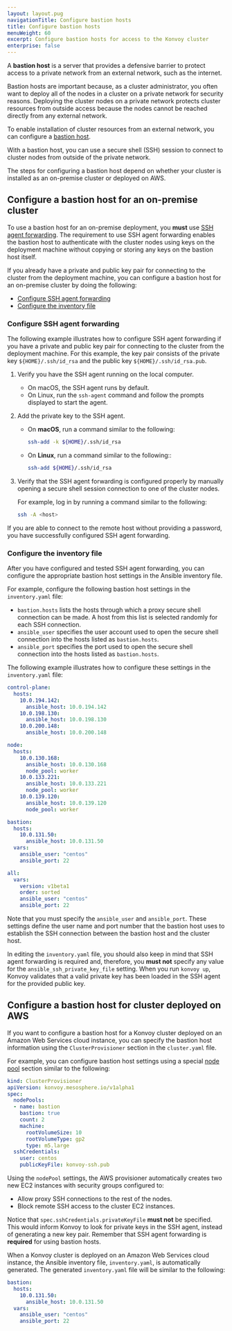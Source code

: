 ```yaml
---
layout: layout.pug
navigationTitle: Configure bastion hosts
title: Configure bastion hosts
menuWeight: 60
excerpt: Configure bastion hosts for access to the Konvoy cluster
enterprise: false
---
```


<!-- markdownlint-disable MD004 MD007 MD025 MD030 -->

A **bastion host** is a server that provides a defensive barrier to protect access to a private network from an external network, such as the internet.

Bastion hosts are important because, as a cluster administrator, you often want to deploy all of the nodes in a cluster on a private network for security reasons.
Deploying the cluster nodes on a private network protects cluster resources from outside access because the nodes cannot be reached directly from any external network.

To enable installation of cluster resources from an external network, you can configure a [bastion host][bastion_host].

With a bastion host, you can use a secure shell (SSH) session to connect to cluster nodes from outside of the private network.

The steps for configuring a bastion host depend on whether your cluster is installed as an on-premise cluster or deployed on AWS.

## Configure a bastion host for an on-premise cluster

To use a bastion host for an on-premise deployment, you **must** use [SSH agent forwarding][ssh_agent].
The requirement to use SSH agent forwarding enables the bastion host to authenticate with the cluster nodes using keys on the deployment machine without copying or storing any keys on the bastion host itself.

If you already have a private and public key pair for connecting to the cluster from the deployment machine, you can configure a bastion host for an on-premise cluster by doing the following:

* [Configure SSH agent forwarding](#configure-ssh-agent-forwarding)
* [Configure the inventory file](#configure-the-inventory-file)

### Configure SSH agent forwarding

The following example illustrates how to configure SSH agent forwarding if you have a private and public key pair for connecting to the cluster from the deployment machine.
For this example, the key pair consists of the private key `${HOME}/.ssh/id_rsa`  and the public key `${HOME}/.ssh/id_rsa.pub`.

1. Verify you have the SSH agent running on the local computer.

    * On macOS, the SSH agent runs by default.
    * On Linux, run the `ssh-agent` command and follow the prompts displayed to start the agent.

1. Add the private key to the SSH agent.

    * On **macOS**, run a command similar to the following:

      ```bash
      ssh-add -k ${HOME}/.ssh/id_rsa
      ```

    * On **Linux**, run a command similar to the following::

      ```bash
      ssh-add ${HOME}/.ssh/id_rsa
      ```

1. Verify that the SSH agent forwarding is configured properly by manually opening a secure shell session connection to one of the cluster nodes.

    For example, log in by running a command similar to the following:

    ```bash
    ssh -A <host>
    ```

If you are able to connect to the remote host without providing a password, you have successfully configured SSH agent forwarding.

### Configure the inventory file

After you have configured and tested SSH agent forwarding, you can configure the appropriate bastion host settings in the Ansible inventory file.

For example, configure the following bastion host settings in the `inventory.yaml` file:

* `bastion.hosts` lists the hosts through which a proxy secure shell connection can be made.
   A host from this list is selected randomly for each SSH connection.
* `ansible_user` specifies the user account used to open the secure shell connection into the hosts listed as `bastion.hosts`.
* `ansible_port` specifies the port used to open the secure shell connection into the hosts listed as `bastion.hosts`.

The following example illustrates how to configure these settings in the `inventory.yaml` file:

```yaml
control-plane:
  hosts:
    10.0.194.142:
      ansible_host: 10.0.194.142
    10.0.198.130:
      ansible_host: 10.0.198.130
    10.0.200.148:
      ansible_host: 10.0.200.148

node:
  hosts:
    10.0.130.168:
      ansible_host: 10.0.130.168
      node_pool: worker
    10.0.133.221:
      ansible_host: 10.0.133.221
      node_pool: worker
    10.0.139.120:
      ansible_host: 10.0.139.120
      node_pool: worker

bastion:
  hosts:
    10.0.131.50:
      ansible_host: 10.0.131.50
  vars:
    ansible_user: "centos"
    ansible_port: 22

all:
  vars:
    version: v1beta1
    order: sorted
    ansible_user: "centos"
    ansible_port: 22
```

Note that you must specify the `ansible_user` and `ansible_port`.
These settings define the user name and port number that the bastion host uses to establish the SSH connection between the bastion host and the cluster host.

In editing the `inventory.yaml` file, you should also keep in mind that SSH agent forwarding is required and, therefore, you **must not** specify any value for the `ansible_ssh_private_key_file` setting.
When you run `konvoy up`, Konvoy validates that a valid private key has been loaded in the SSH agent for the provided public key.

## Configure a bastion host for cluster deployed on AWS

If you want to configure a bastion host for a Konvoy cluster deployed on an Amazon Web Services cloud instance, you can specify the bastion host information using the `ClusterProvisioner` section in the `cluster.yaml` file.

For example, you can configure bastion host settings using a special [node pool][node_pool] section similar to the following:

```yaml
kind: ClusterProvisioner
apiVersion: konvoy.mesosphere.io/v1alpha1
spec:
  nodePools:
  - name: bastion
    bastion: true
    count: 2
    machine:
      rootVolumeSize: 10
      rootVolumeType: gp2
      type: m5.large
  sshCredentials:
    user: centos
    publicKeyFile: konvoy-ssh.pub
```

Using the `nodePool` settings, the AWS provisioner automatically creates two new EC2 instances with security groups configured to:

* Allow proxy SSH connections to the rest of the nodes.
* Block remote SSH access to the cluster EC2 instances.

Notice that `spec.sshCredentials.privateKeyFile` **must not** be specified.
This would inform Konvoy to look for private keys in the SSH agent, instead of generating a new key pair.
Remember that SSH agent forwarding is **required** for using bastion hosts.

When a Konvoy cluster is deployed on an Amazon Web Services cloud instance, the Ansible inventory file, `inventory.yaml`, is automatically generated.
The generated `inventory.yaml` file will be similar to the following:

```yaml
bastion:
  hosts:
    10.0.131.50:
      ansible_host: 10.0.131.50
  vars:
    ansible_user: "centos"
    ansible_port: 22
```

[bastion_host]: https://en.wikipedia.org/wiki/Bastion_host
[ssh_agent]: https://en.wikipedia.org/wiki/Ssh-agent
[node_pool]: ../node-pools/
